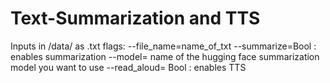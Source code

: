 # Text-Summarization and TTS
Inputs in /data/ as .txt
flags: 
--file_name=name_of_txt
--summarize=Bool : enables summarization
--model= name of the hugging face summarization model you want to use
--read_aloud= Bool : enables TTS

